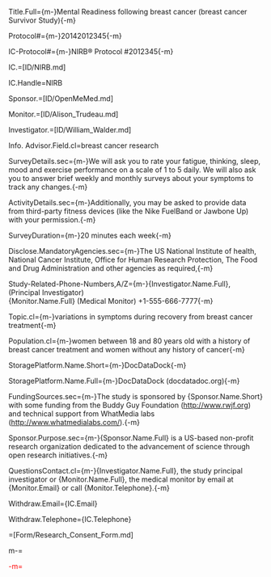 Title.Full={m-}Mental Readiness following breast cancer (breast cancer Survivor Study){-m}

Protocol#={m-}20142012345{-m}

IC-Protocol#={m-}NIRB® Protocol #2012345{-m}

IC.=[ID/NIRB.md]

IC.Handle=NIRB

Sponsor.=[ID/OpenMeMed.md]

Monitor.=[ID/Alison_Trudeau.md]

Investigator.=[ID/William_Walder.md]

Info.
Advisor.Field.cl=breast cancer research

SurveyDetails.sec={m-}We will ask you to rate your fatigue, thinking, sleep, mood and exercise performance on a scale of 1 to 5 daily.  We will also ask you to answer brief weekly and monthly surveys about your symptoms to track any changes.{-m}

ActivityDetails.sec={m-}Additionally, you may be asked to provide data from third-party fitness devices (like the Nike FuelBand or Jawbone Up) with your permission.{-m}

SurveyDuration={m-}20 minutes each week{-m}

Disclose.MandatoryAgencies.sec={m-}The US National Institute of health, National Cancer Institute, Office for Human Research Protection, The Food and Drug Administration and other agencies as required,{-m}

Study-Related-Phone-Numbers,A/Z={m-}{Investigator.Name.Full}, (Principal Investigator)<br>{Monitor.Name.Full} (Medical Monitor) +1-555-666-7777{-m}

Topic.cl={m-}variations in symptoms during recovery from breast cancer treatment{-m}

Population.cl={m-}women between 18 and 80 years old with a history of breast cancer treatment and women without any history of cancer{-m}

StoragePlatform.Name.Short={m-}DocDataDock{-m}

StoragePlatform.Name.Full={m-}DocDataDock (docdatadoc.org){-m}

FundingSources.sec={m-}The study is sponsored by {Sponsor.Name.Short} with some funding from the Buddy Guy Foundation (http://www.rwjf.org) and technical support from WhatMedia labs (http://www.whatmedialabs.com/).{-m}

Sponsor.Purpose.sec={m-}{Sponsor.Name.Full} is a US-based non-profit research organization dedicated to the advancement of science through open research initiatives.{-m}

QuestionsContact.cl={m-}{Investigator.Name.Full}, the study principal investigator or {Monitor.Name.Full}, the medical monitor by email at {Monitor.Email} or call {Monitor.Telephone}.{-m}

Withdraw.Email={IC.Email}

Withdraw.Telephone={IC.Telephone}

=[Form/Research_Consent_Form.md]

m-=<font color="red">

-m=</font>
